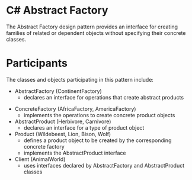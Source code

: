 #  C# Abstract Factory
The Abstract Factory design pattern provides an interface for creating families of related or dependent objects without specifying their concrete classes.



# Participants 
The classes and objects participating in this pattern include:

- AbstractFactory  (ContinentFactory)
  - declares an interface for operations that create abstract products
* ConcreteFactory   (AfricaFactory, AmericaFactory)
  - implements the operations to create concrete product objects
* AbstractProduct   (Herbivore, Carnivore)
  - declares an interface for a type of product object
* Product  (Wildebeest, Lion, Bison, Wolf)
  - defines a product object to be created by the corresponding concrete factory
  - implements the AbstractProduct interface
* Client  (AnimalWorld)
  - uses interfaces declared by AbstractFactory and AbstractProduct classes
